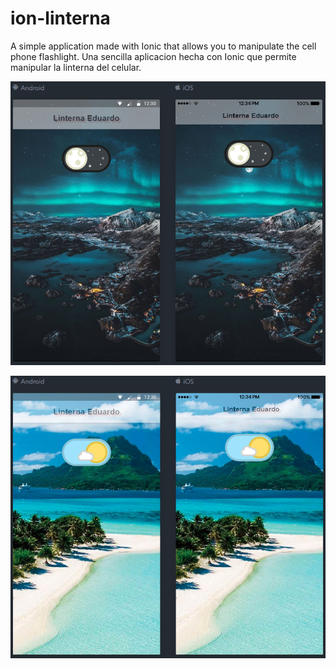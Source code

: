 # ion-linterna
A simple application made with Ionic that allows you to manipulate the cell phone flashlight.
Una sencilla aplicacion hecha con Ionic que permite manipular la linterna del celular.

![linterna-off](linterna-off.PNG)

![linterna-on](linterna-on.PNG)

